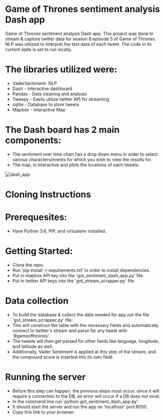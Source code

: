 # Game of Thrones sentiment analysis Dash app
Game of Thrones sentiment analysis Dash app.
This project was done to stream & capture twitter data for season 8 episode 5 of Game of Thrones.
NLP was utilized to interpret the text data of each tweet.
The code in its current state is set to run locally.

# The libraries utilized were:
- VaderSentiment- NLP 
- Dash - Interactive dashboard
- Pandas - Data cleaning and analysis 
- Tweepy - Easily utilize twitter API for streaming
- sqlite - Database to store tweets
- Mapbox - Interactive Map

# The Dash board has 2 main components:
- The sentiment over time chart has a drop down menu in order to select various characters/events for which you wish to
  view the results for.
- The map, is interactive and plots the locations of each tweets.

![dash_app](https://user-images.githubusercontent.com/22856033/57848990-d47d5600-779f-11e9-9c7f-a98826f849da.gif)

# Cloning Instructions
# Prerequesites:
- Have Python 3.6, PIP, and virtualenv installed.

# Getting Started:
- Clone the repo.
- Run 'pip install -r requirements.txt' in order to install dependencies.
- Put in mapbox API key into the 'got_sentiment_dash_app.py' file.
- Put in twitter API keys into the 'got_stream_scrapper.py' file.

# Data collection
- To build the database & collect the data needed for app run the file 'got_stream_scrapper.py' file.
- This will construct the table with the necessary fields and automatically connect to twitter's stream and parse 
  for any tweet with '#gameofthrones'.
- The tweets will then get parsed for other fields like language, longitude, and latitude as well.
- Additionally, Vader Sentiment is applied at this step of the stream, and the compound score is inserted into its
  own field. 

# Running the server
- Before this step can happen, the previous steps must occur, since it will require a connection to the DB, an error
  will occur if a DB does not exist. 
- In the command line run 'python got_sentiment_dash_app.py'.
- It should start the server and run the app on 'localhost' port:8050.
- Copy this link to your browser.
